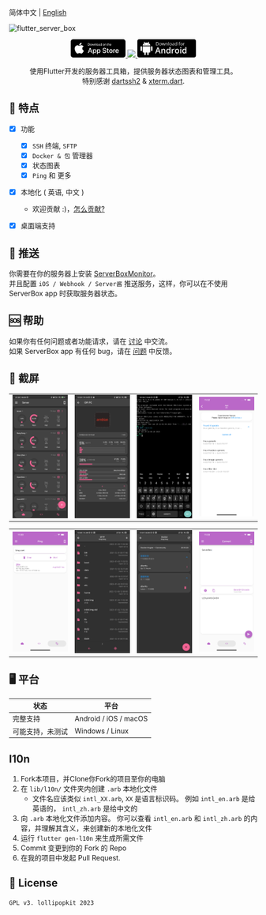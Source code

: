 简体中文 | [English](README.md)
<!-- Title-->
![flutter_server_box](https://socialify.git.ci/lollipopkit/flutter_server_box/image?description=1&descriptionEditable=%E6%9C%8D%E5%8A%A1%E5%99%A8%E7%8A%B6%E6%80%81%20%26%20%E5%B7%A5%E5%85%B7%E7%AE%B1%E5%BA%94%E7%94%A8%EF%BC%8C%E4%BD%BF%E7%94%A8%20Flutter&font=Jost&forks=1&issues=1&logo=https%3A%2F%2Fraw.githubusercontent.com%2Flollipopkit%2Fflutter_server_box%2Fmain%2Fassets%2Fapp_icon.png&name=1&owner=1&pattern=Plus&pulls=1&stargazers=1&theme=Auto)

<!-- Badges-->
<p align="center">
  <a href="https://apps.apple.com/app/id1586449703">
    <img style="height: 37px" src="screenshots/appstore.svg">
  </a>
  <a href="https://count.ly/f/badge" rel="nofollow">
    <img style="height: 37px" src="https://count.ly/badges/light.svg">
  </a>
  <a href="https://github.com/lollipopkit/flutter_server_box/releases/latest">
    <img style="height: 37px" src="screenshots/dl-android.svg">
  </a>
</p>

<p align="center">
使用Flutter开发的服务器工具箱，提供服务器状态图表和管理工具。
<br>
特别感谢 <a href="https://github.com/TerminalStudio/dartssh2">dartssh2</a> & <a href="https://github.com/TerminalStudio/xterm.dart">xterm.dart</a>.
</p>


## 🔖 特点
- [x] 功能
  - [x] `SSH` 终端, `SFTP`
  - [x] `Docker & 包` 管理器
  - [x] 状态图表
  - [x] `Ping` 和 更多
- [x] 本地化 ( 英语, 中文 )
  - 欢迎贡献 :)，[怎么贡献?](#l10n)
- [x] 桌面端支持


## 📩 推送
你需要在你的服务器上安装 [ServerBoxMonitor](https://github.com/lollipopkit/server_box_monitor)。    
并且配置 `iOS / Webhook / Server酱` 推送服务，这样，你可以在不使用 ServerBox app 时获取服务器状态。


## 🆘 帮助
如果你有任何问题或者功能请求，请在 [讨论](https://github.com/lollipopkit/flutter_server_box/discussions/new/choose) 中交流。  
如果 ServerBox app 有任何 bug，请在 [问题](https://github.com/lollipopkit/flutter_server_box/issues/new) 中反馈。


## 📱 截屏
<table>
  <tr>
    <td>
	    <img width="200px" src="screenshots/server.jpg">
    </td>
    <td>
	    <img width="200px" src="screenshots/detail.jpg">
    </td>
    <td>
	    <img width="200px" src="screenshots/ssh.jpg">
    </td>
    <td>
	    <img width="200px" src="screenshots/apt.png">
    </td>
  </tr>
</table>
<table>
  <tr>
    <td>
	    <img width="200px" src="screenshots/ping.png">
    </td>
    <td>
	    <img width="200px" src="screenshots/sftp.jpg">
    </td>
    <td>
	    <img width="200px" src="screenshots/docker.jpg">
    </td>
    <td>
	    <img width="200px" src="screenshots/convert.png">
    </td>
  </tr>
</table>


## 🖥 平台
状态|平台         
--- | ---
完整支持 | Android / iOS / macOS
可能支持，未测试 | Windows / Linux


## l10n
1. Fork本项目，并Clone你Fork的项目至你的电脑
2. 在 `lib/l10n/` 文件夹内创建 `.arb` 本地化文件
   - 文件名应该类似 `intl_XX.arb`,  `XX` 是语言标识码。 例如 `intl_en.arb` 是给英语的， `intl_zh.arb` 是给中文的
3. 向 `.arb` 本地化文件添加内容。 你可以查看 `intl_en.arb` 和 `intl_zh.arb` 的内容，并理解其含义，来创建新的本地化文件
4. 运行 `flutter gen-l10n` 来生成所需文件
5. Commit 变更到你的 Fork 的 Repo
6. 在我的项目中发起 Pull Request.


## 📝 License
`GPL v3. lollipopkit 2023`

